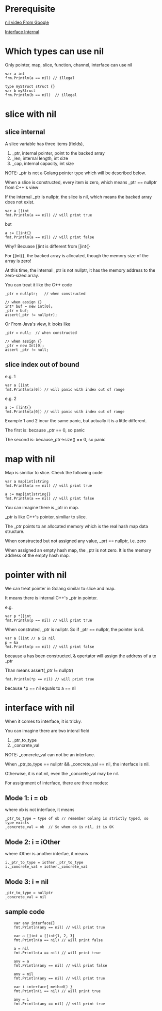 
# Prerequisite

[nil video From Google](https://www.youtube.com/watch?v=ynoY2xz-F8s)

[Interface Internal](interface.md)

# Which types can use nil

Only pointer, map, slice, function, channel, interface can use nil

```
var a int
frm.Println(a == nil) // illegal

type myStruct struct {}
var b myStruct
frm.Println(b == nil)  // illegal
```

# slice with nil

## slice internal

A slice variable has three items (fields), 

1. _ptr, internal pointer, point to the backed array 
2. _len, internal length, int size
3. _cap, internal capacity, int size

NOTE: _ptr is not a Golang pointer type which will be described below.

When a slice is constructed, every item is zero, which means _ptr == nullptr from C++'s view

If the internal _ptr is nullptr, the slice is nil, which means the backed array does not exist. 

```
var a []int
fmt.Println(a == nil) // will print true
```
but 
```
a := []int{}
fmt.Println(a == nil) // will print false
```

Why? Becuase []int is different from []int{}

For []int{}, the backed array is allocated, though the memory size of the array is zero!

At this time, the internal _ptr is not nullptr, it has the memory address to the zero-sized array. 

You can treat it like the C++ code
```
_ptr = nullptr;   // when constructed

// when assign {}
int* buf = new int[0];
_ptr = buf;
assert(_ptr != nullptr);
```

Or From Java's view, it looks like
```
_ptr = null;  // when constructed

// when assign {}
_ptr = new Int[0];
assert _ptr != null;
```

## slice index out of bound

e.g. 1
```
var a []int
fmt.Println(a[0]) // will panic with index out of range
```
e.g. 2
```
a := []int{}
fmt.Println(a[0]) // will panic with index out of range
```

Example 1 and 2 incur the same panic, but actually it is a little different.

The first is: because _ptr == 0, so panic

The second is: because_ptr->size() == 0, so panic

# map with nil

Map is similiar to slice. Check the following code

```
var a map[int]string
fmt.Println(a == nil) // will print true

a := map[int]string{}
fmt.Println(a == nil) // will print false
```

You can imagine there is _ptr in map. 

_ptr is like C++'s pointer, similiar to slice.

The _ptr points to an allocated memory which is the real hash map data structure.

When constructed but not assigned any value, _prt == nullptr, i.e. zero

When assigned an empty hash map, the _ptr is not zero. It is the memory address of the empty hash map.

# pointer with nil

We can treat pointer in Golang similar to slice and map.

It means there is internal C++'s _ptr in pointer.

e.g.
```
var p *[]int
fmt.Println(p == nil) // will print true
```
When construted, _ptr is nullptr. So if _ptr == nullptr, the pointer is nil.

```
var a []int // a is nil
p = &a
fmt.Println(p == nil) // will print false
```
because a has been constructed, & opertator will assign the address of a to _ptr

Than means assert(_ptr != nullptr)

```
fmt.Println(*p == nil) // will print true
```
because  *p == nil equals to a == nil

# interface with nil

When it comes to interface, it is tricky.

You can imagine there are two interal field

1. _ptr_to_type
2. _concrete_val

NOTE: _concrete_val can not be an interface.

When _ptr_to_type == nullptr && _concrete_val == nil, the interface is nil.

Otherwise, it is not nil, even the _concrete_val may be nil.

For assignment of interface, there are three modes:

## Mode 1: i = ob

where ob is not interface, it means
```
_ptr_to_type = type of ob // remember Golang is strictly typed, so type exists
_concrete_val = ob  // So when ob is nil, it is OK
```

## Mode 2: i = iOther

where iOther is another interfae, it means
```
i._ptr_to_type = iother._ptr_to_type
i._concrete_val = iother._concrete_val
```
## Mode 3: i = nil
```
_ptr_to_type = nullptr
_concrete_val = nil
```

## sample code

```
	var any interface{}
	fmt.Println(any == nil) // will print true

	var a []int = []int{1, 2, 3}
	fmt.Println(a == nil) // will print false

	a = nil
	fmt.Println(a == nil) // will print true

	any = a
	fmt.Println(any == nil) // will print false

	any = nil
	fmt.Println(any == nil) // will print true

	var i interface{ method() }
	fmt.Println(i == nil) // will print true

	any = i
	fmt.Println(any == nil) // will print true
```


